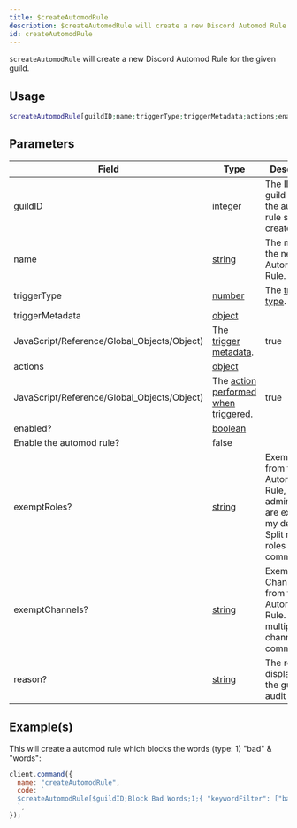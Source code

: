 ```yaml
---
title: $createAutomodRule
description: $createAutomodRule will create a new Discord Automod Rule for the given guild.
id: createAutomodRule
---
```


`$createAutomodRule` will create a new Discord Automod Rule for the given guild.

## Usage

```php
$createAutomodRule[guildID;name;triggerType;triggerMetadata;actions;enabled?;exemptRoles?;exemptChannels?;reason?]
```

## Parameters

| Field                                        | Type                                                                                                                  | Description                                                                                                         | Required |
| -------------------------------------------- | --------------------------------------------------------------------------------------------------------------------- | ------------------------------------------------------------------------------------------------------------------- | :------: |
| guildID                                      | integer                                                                                                               | The ID of the guild where the automod rule should be created in.                                                    |   true   |
| name                                         | [string](https://developer.mozilla.org/en-US/docs/Web/JavaScript/Reference/Global_Objects/String)                     | The name of the new Automod Rule.                                                                                   |   true   |
| triggerType                                  | [number](https://developer.mozilla.org/en-US/docs/Web/JavaScript/Reference/Global_Objects/Number)                     | The [trigger type](https://discord-api-types.dev/api/discord-api-types-v10/enum/AutoModerationRuleTriggerType).     |   true   |
| triggerMetadata                              | [object](https://developer.mozilla.org/en-US/docs/Web/JavaScript/Reference/Global_Objects/Object)                     |
| JavaScript/Reference/Global_Objects/Object)  | The [trigger metadata](https://old.discordjs.dev/#/docs/discord.js/main/typedef/AutoModerationTriggerMetadata).       | true                                                                                                                |
| actions                                      | [object](https://developer.mozilla.org/en-US/docs/Web/JavaScript/Reference/Global_Objects/Object)                     |
| JavaScript/Reference/Global_Objects/Object)  | The [action performed when triggered](https://old.discordjs.dev/#/docs/discord.js/main/typedef/AutoModerationAction). | true                                                                                                                |
| enabled?                                     | [boolean](https://developer.mozilla.org/en-US/docs/Web/JavaScript/Reference/Global_Objects/Boolean)                   |
 Enable the automod rule?                                                                                              | false                                                                                                               |
| exemptRoles?                                 | [string](https://developer.mozilla.org/en-US/docs/Web/JavaScript/Reference/Global_Objects/String)                     | Exempt Roles from this Automod Rule, administrators are exempt my default. Split multiples roles with commas (`,`). |  false   |
| exemptChannels?                              | [string](https://developer.mozilla.org/en-US/docs/Web/JavaScript/Reference/Global_Objects/String)                     | Exempt Channels from this Automod Rule. Split multiples channels with commas (`,`)                                  |  false   |
| reason?                                      | [string](https://developer.mozilla.org/en-US/docs/Web/JavaScript/Reference/Global_Objects/String)                     | The reason displayed in the guild's audit logs.                                                                     |  false   |

## Example(s)

This will create a automod rule which blocks the words (type: 1) "bad" & "words":

```javascript
client.command({
  name: "createAutomodRule",
  code: `
  $createAutomodRule[$guildID;Block Bad Words;1;{ "keywordFilter": ["bad", "words"]};[{ "type": 1 }];true;;;This is a reason!]
  `,
});
```
